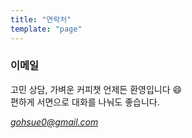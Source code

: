 ```yaml
---
title: "연락처"
template: "page"
---
```


### 이메일
고민 상담, 가벼운 커피챗 언제든 환영입니다 😄   
편하게 서면으로 대화를 나눠도 좋습니다.

*gohsue0@gmail.com*

